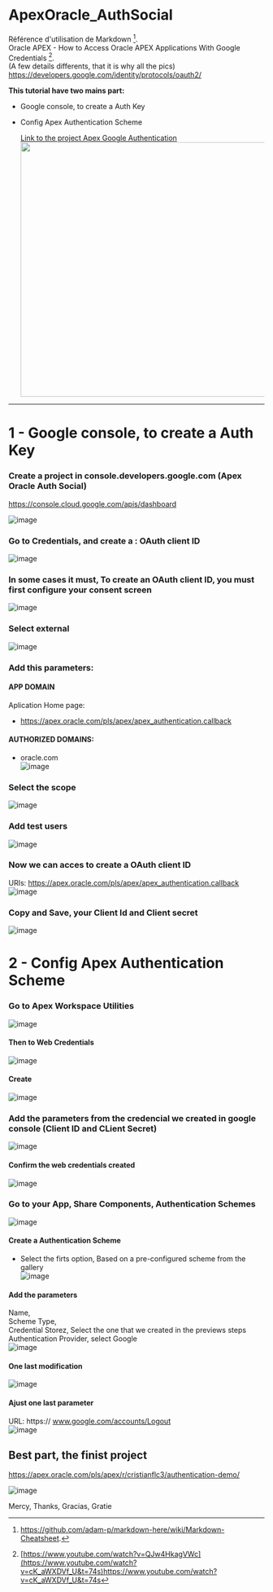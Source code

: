 # ApexOracle_AuthSocial
Référence d'utilisation de Markdown [^1].   
Oracle APEX - How to Access Oracle APEX Applications With Google Credentials [^2].  
(A few details differents, that it is why all the pics)  
https://developers.google.com/identity/protocols/oauth2/  

**This tutorial have two mains part:**   
- Google console, to create a Auth Key  
- Config Apex Authentication Scheme  

  [Link to the project Apex Google Authentication](https://apex.oracle.com/pls/apex/r/cristianflc3/authentication-demo/)  
  <img src="https://github.com/Cristianfllc3/ApexOracle_AuthSocial/assets/72107370/2a86f9ea-a2c9-46ac-adc4-1801eba79d44" width="500">  
  
***  


# 1 - Google console, to create a Auth Key  

### Create a project in console.developers.google.com (Apex Oracle Auth Social)  
https://console.cloud.google.com/apis/dashboard
  
![image](https://github.com/Cristianfllc3/ApexOracle_AuthSocial/assets/72107370/e1e6040e-7b84-49dd-abb2-2e7cef42b2dc)

### Go to Credentials, and create a : OAuth client ID  
    
![image](https://github.com/Cristianfllc3/ApexOracle_AuthSocial/assets/72107370/e2395701-77e6-43c2-8bac-6bab6b6457be)


 ### In some cases it must, To create an OAuth client ID, you must first configure your consent screen
![image](https://github.com/Cristianfllc3/ApexOracle_AuthSocial/assets/72107370/a67a6043-60c2-4fd1-8c1e-5db8dbb4943f)  
  
### Select external  
![image](https://github.com/Cristianfllc3/ApexOracle_AuthSocial/assets/72107370/d2206c37-17f6-402b-b3b3-d9b513fb04db)  

### Add this parameters:
#### APP DOMAIN
Aplication Home page:   
- https://apex.oracle.com/pls/apex/apex_authentication.callback  

#### AUTHORIZED DOMAINS:  
- oracle.com  
![image](https://github.com/Cristianfllc3/ApexOracle_AuthSocial/assets/72107370/9ac718dc-7351-49b2-9522-7f60caaf05e3)


###  Select the scope  
![image](https://github.com/Cristianfllc3/ApexOracle_AuthSocial/assets/72107370/68ccbd3a-bd18-4114-8eda-261221246ea5)  


### Add test users  
![image](https://github.com/Cristianfllc3/ApexOracle_AuthSocial/assets/72107370/0582894f-f805-407a-a7fc-24f070f9122b)  

### Now we can acces to create a OAuth client ID  
URIs: https://apex.oracle.com/pls/apex/apex_authentication.callback    
![image](https://github.com/Cristianfllc3/ApexOracle_AuthSocial/assets/72107370/85368fe2-858e-4420-9614-9dd501fc0ebd)  

### Copy and Save, your Client Id and Client secret  
![image](https://github.com/Cristianfllc3/ApexOracle_AuthSocial/assets/72107370/7a403fed-20a7-461f-aacd-65736239616c)  


# 2 - Config Apex Authentication Scheme  
  
### Go to Apex Workspace Utilities
![image](https://github.com/Cristianfllc3/ApexOracle_AuthSocial/assets/72107370/86d2675f-2ced-4657-a3c5-1ac33a2b8baa)  

#### Then to Web Credentials  
![image](https://github.com/Cristianfllc3/ApexOracle_AuthSocial/assets/72107370/98a35f4c-12ff-4896-9b77-957187b9dbf1)  

#### Create  
![image](https://github.com/Cristianfllc3/ApexOracle_AuthSocial/assets/72107370/cd0e48f7-0713-4b94-969a-5f13fbbeaf38)  

### Add the parameters from the credencial  we created in google console (Client ID and CLient Secret)  
![image](https://github.com/Cristianfllc3/ApexOracle_AuthSocial/assets/72107370/b3a30e12-f1b9-4295-a32d-8de8f57f18de)   

#### Confirm the web credentials created
![image](https://github.com/Cristianfllc3/ApexOracle_AuthSocial/assets/72107370/f071e620-f0c7-42ef-b48f-1b924855f6ed)  

### Go to your App, Share Components, Authentication Schemes  
![image](https://github.com/Cristianfllc3/ApexOracle_AuthSocial/assets/72107370/e79bb595-d3e8-4476-9efc-b9d25944837d)  

#### Create a Authentication Scheme
- Select the firts option, Based on a pre-configured scheme from the gallery  
![image](https://github.com/Cristianfllc3/ApexOracle_AuthSocial/assets/72107370/d35a4281-0705-4db1-a716-2b991e480071)   

#### Add the parameters    
Name,   
Scheme Type,   
Credential Storez, Select the one that we created in the previews steps  
Authentication Provider, select Google  
![image](https://github.com/Cristianfllc3/ApexOracle_AuthSocial/assets/72107370/df2aa4cc-5ba0-4f41-a310-9d215a64fa2d)  
  
#### One last modification   
![image](https://github.com/Cristianfllc3/ApexOracle_AuthSocial/assets/72107370/69334307-8a21-44ee-a37b-620086d553eb)   
  
#### Ajust one last parameter  
URL: https:// www.google.com/accounts/Logout   
![image](https://github.com/Cristianfllc3/ApexOracle_AuthSocial/assets/72107370/e2884a40-00aa-46c2-844b-7a58a51738f7)  
  
## Best part, the finist project  
https://apex.oracle.com/pls/apex/r/cristianflc3/authentication-demo/  

![image](https://github.com/Cristianfllc3/ApexOracle_AuthSocial/assets/72107370/83771c65-b3b5-4310-a9ec-350aaff8627b)  


Mercy, Thanks, Gracias, Gratie

  
[^1]:https://github.com/adam-p/markdown-here/wiki/Markdown-Cheatsheet.
[^2]:[https://www.youtube.com/watch?v=QJw4HkagVWc](https://www.youtube.com/watch?v=cK_aWXDVf_U&t=74s)https://www.youtube.com/watch?v=cK_aWXDVf_U&t=74s
